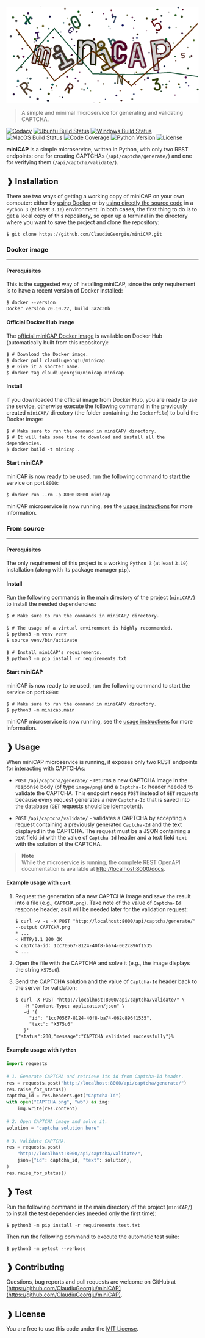 ![Logo](https://raw.githubusercontent.com/ClaudiuGeorgiu/miniCAP/master/logo.png)

> A simple and minimal microservice for generating and validating CAPTCHA.

[![Codacy](https://app.codacy.com/project/badge/Grade/f0c8737e04c045269e23f8a35735c7d7)](https://app.codacy.com/gh/ClaudiuGeorgiu/miniCAP)
[![Ubuntu Build Status](https://github.com/ClaudiuGeorgiu/miniCAP/workflows/Ubuntu/badge.svg)](https://github.com/ClaudiuGeorgiu/miniCAP/actions?query=workflow%3AUbuntu)
[![Windows Build Status](https://github.com/ClaudiuGeorgiu/miniCAP/workflows/Windows/badge.svg)](https://github.com/ClaudiuGeorgiu/miniCAP/actions?query=workflow%3AWindows)
[![MacOS Build Status](https://github.com/ClaudiuGeorgiu/miniCAP/workflows/MacOS/badge.svg)](https://github.com/ClaudiuGeorgiu/miniCAP/actions?query=workflow%3AMacOS)
[![Code Coverage](https://codecov.io/gh/ClaudiuGeorgiu/miniCAP/badge.svg)](https://codecov.io/gh/ClaudiuGeorgiu/miniCAP)
[![Python Version](https://img.shields.io/badge/Python-3.10%2B-green.svg?logo=python&logoColor=white)](https://www.python.org/downloads/)
[![License](https://img.shields.io/badge/license-MIT-blue.svg)](https://github.com/ClaudiuGeorgiu/miniCAP/blob/master/LICENSE)



**miniCAP** is a simple microservice, written in Python, with only two REST endpoints:
one for creating CAPTCHAs (`/api/captcha/generate/`) and one for verifying them
(`/api/captcha/validate/`).



## ❱ Installation

There are two ways of getting a working copy of miniCAP on your own computer: either
by [using Docker](#docker-image) or by [using directly the source code](#from-source)
in a `Python 3` (at least `3.10`) environment. In both cases, the first thing to do is
to get a local copy of this repository, so open up a terminal in the directory where you
want to save the project and clone the repository:

```Shell
$ git clone https://github.com/ClaudiuGeorgiu/miniCAP.git
```

### Docker image

----------------------------------------------------------------------------------------

#### Prerequisites

This is the suggested way of installing miniCAP, since the only requirement is to have
a recent version of Docker installed:

```Shell
$ docker --version
Docker version 20.10.22, build 3a2c30b
```

#### Official Docker Hub image

The [official miniCAP Docker image](https://hub.docker.com/r/claudiugeorgiu/minicap)
is available on Docker Hub (automatically built from this repository):

```Shell
$ # Download the Docker image.
$ docker pull claudiugeorgiu/minicap
$ # Give it a shorter name.
$ docker tag claudiugeorgiu/minicap minicap
```

#### Install

If you downloaded the official image from Docker Hub, you are ready to use the service,
otherwise execute the following command in the previously created `miniCAP/` directory
(the folder containing the `Dockerfile`) to build the Docker image:

```Shell
$ # Make sure to run the command in miniCAP/ directory.
$ # It will take some time to download and install all the dependencies.
$ docker build -t minicap .
```

#### Start miniCAP

miniCAP is now ready to be used, run the following command to start the service on port
`8000`:

```Shell
$ docker run --rm -p 8000:8000 minicap
```

miniCAP microservice is now running, see the [usage instructions](#-usage) for more
information.

### From source

----------------------------------------------------------------------------------------

#### Prerequisites

The only requirement of this project is a working `Python 3` (at least `3.10`)
installation (along with its package manager `pip`).

#### Install

Run the following commands in the main directory of the project (`miniCAP/`) to
install the needed dependencies:

```Shell
$ # Make sure to run the commands in miniCAP/ directory.

$ # The usage of a virtual environment is highly recommended.
$ python3 -m venv venv
$ source venv/bin/activate

$ # Install miniCAP's requirements.
$ python3 -m pip install -r requirements.txt
```

#### Start miniCAP

miniCAP is now ready to be used, run the following command to start the service on port
`8000`:

```Shell
$ # Make sure to run the command in miniCAP/ directory.
$ python3 -m minicap.main
```

miniCAP microservice is now running, see the [usage instructions](#-usage) for more
information.



## ❱ Usage

When miniCAP microservice is running, it exposes only two REST endpoints for interacting
with CAPTCHAs:

* `POST` `/api/captcha/generate/` - returns a new CAPTCHA image in the response body
(of type `image/png`) and a `Captcha-Id` header needed to validate the CAPTCHA. This
endpoint needs `POST` instead of `GET` requests because every request generates a new
`Captcha-Id` that is saved into the database (`GET` requests should be idempotent).

* `POST` `/api/captcha/validate/` - validates a CAPTCHA by accepting a request
containing a previously generated `Captcha-Id` and the text displayed in the CAPTCHA.
The request must be a JSON containing a text field `id` with the value of `Captcha-Id`
header and a text field `text` with the solution of the CAPTCHA.

> **Note**  
> While the microservice is running, the complete REST OpenAPI documentation is
> available at <http://localhost:8000/docs>.

#### Example usage with `curl`

1. Request the generation of a new CAPTCHA image and save the result into a file
(e.g., `CAPTCHA.png`). Take note of the value of `Captcha-Id` response header, as it
will be needed later for the validation request:
   ```Shell
   $ curl -v -s -X POST "http://localhost:8000/api/captcha/generate/" --output CAPTCHA.png
   * ...
   < HTTP/1.1 200 OK
   < captcha-id: 1cc70567-8124-40f8-ba74-062c896f1535
   < ...
   ```

2. Open the file with the CAPTCHA and solve it (e.g., the image displays the string
`X575u6`).

3. Send the CAPTCHA solution and the value of `Captcha-Id` header back to the server for
validation:
   ```Shell
   $ curl -X POST "http://localhost:8000/api/captcha/validate/" \
      -H "Content-Type: application/json" \
      -d '{
        "id": "1cc70567-8124-40f8-ba74-062c896f1535",
        "text": "X575u6"
      }'
   {"status":200,"message":"CAPTCHA validated successfully"}%
   ```

#### Example usage with `Python`

```Python
import requests

# 1. Generate CAPTCHA and retrieve its id from Captcha-Id header.
res = requests.post("http://localhost:8000/api/captcha/generate/")
res.raise_for_status()
captcha_id = res.headers.get("Captcha-Id")
with open("CAPTCHA.png", "wb") as img:
    img.write(res.content)

# 2. Open CAPTCHA image and solve it.
solution = "captcha solution here"

# 3. Validate CAPTCHA.
res = requests.post(
    "http://localhost:8000/api/captcha/validate/",
    json={"id": captcha_id, "text": solution},
)
res.raise_for_status()
```



## ❱ Test

Run the following command in the main directory of the project (`miniCAP/`) to install
the test dependencies (needed only the first time):

```Shell
$ python3 -m pip install -r requirements.test.txt
```

Then run the following command to execute the automatic test suite:

```Shell
$ python3 -m pytest --verbose
```



## ❱ Contributing

Questions, bug reports and pull requests are welcome on GitHub at
[https://github.com/ClaudiuGeorgiu/miniCAP](https://github.com/ClaudiuGeorgiu/miniCAP).



## ❱ License

You are free to use this code under the
[MIT License](https://github.com/ClaudiuGeorgiu/miniCAP/blob/master/LICENSE).
